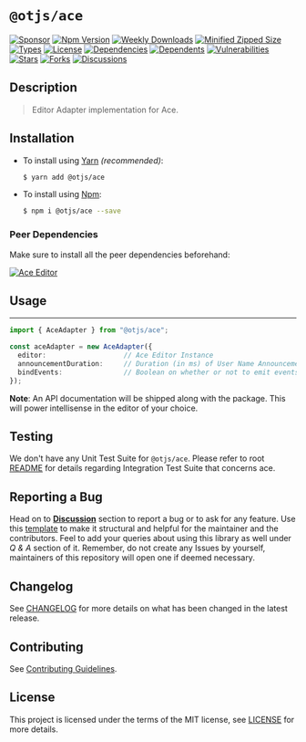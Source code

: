# `@otjs/ace`

[![Sponsor](https://img.shields.io/badge/sponsor-30363D?style=for-the-badge&logo=GitHub-Sponsors&logoColor=#white)](https://github.com/sponsors/0xTheProDev)
[![Npm Version](https://img.shields.io/npm/v/@otjs/ace?style=for-the-badge)](https://www.npmjs.com/package/@otjs/ace)
[![Weekly Downloads](https://img.shields.io/npm/dw/@otjs/ace?style=for-the-badge)](https://www.npmjs.com/package/@otjs/ace)
[![Minified Zipped Size](https://img.shields.io/bundlephobia/minzip/@otjs/ace?style=for-the-badge)](https://www.npmjs.com/package/@otjs/ace)
[![Types](https://img.shields.io/npm/types/@otjs/ace?style=for-the-badge)](https://www.npmjs.com/package/@otjs/ace)
[![License](https://img.shields.io/npm/l/@otjs/ace?style=for-the-badge)](https://github.com/0xTheProDev/Operational-Transformation/blob/main/packages/ace/LICENSE)
[![Dependencies](https://img.shields.io/librariesio/release/npm/@otjs/ace?style=for-the-badge)](https://www.npmjs.com/package/@otjs/ace)
[![Dependents](https://img.shields.io/librariesio/dependents/npm/@otjs/ace?style=for-the-badge)](https://www.npmjs.com/package/@otjs/ace)
[![Vulnerabilities](https://img.shields.io/snyk/vulnerabilities/npm/@otjs/ace?style=for-the-badge)](https://github.com/0xTheProDev/Operational-Transformation/blob/main/.github/SECURITY.md)
[![Stars](https://img.shields.io/github/stars/0xTheProDev/Operational-Transformation?style=for-the-badge)](https://github.com/0xTheProDev/Operational-Transformation/stargazers)
[![Forks](https://img.shields.io/github/forks/0xTheProDev/Operational-Transformation?style=for-the-badge)](https://github.com/0xTheProDev/Operational-Transformation/network/members)
[![Discussions](https://img.shields.io/github/discussions/0xTheProDev/Operational-Transformation?style=for-the-badge)](https://github.com/0xTheProDev/Operational-Transformation/discussions)

## Description

> Editor Adapter implementation for Ace.

## Installation

- To install using [Yarn](https://yarnpkg.com) _(recommended)_:

  ```sh
  $ yarn add @otjs/ace
  ```

- To install using [Npm](https://www.npmjs.com):

  ```sh
  $ npm i @otjs/ace --save
  ```

### Peer Dependencies

Make sure to install all the peer dependencies beforehand:

[![Ace Editor](https://img.shields.io/npm/dependency-version/@otjs/ace/peer/ace-builds?style=for-the-badge)](https://ace.c9.io)

## Usage

---

```ts
import { AceAdapter } from "@otjs/ace";

const aceAdapter = new AceAdapter({
  editor:                   // Ace Editor Instance
  announcementDuration:     // Duration (in ms) of User Name Announcement beside Cursor (optional)
  bindEvents:               // Boolean on whether or not to emit events from Adapter (optional)
});
```

**Note**: An API documentation will be shipped along with the package. This will power intellisense in the editor of your choice.

## Testing

We don't have any Unit Test Suite for `@otjs/ace`. Please refer to root [README](https://github.com/0xTheProDev/Operational-Transformation/blob/main/README.md) for details regarding Integration Test Suite that concerns ace.

## Reporting a Bug

Head on to [**Discussion**](https://github.com/0xTheProDev/Operational-Transformation/discussions) section to report a bug or to ask for any feature. Use this [template](https://github.com/0xTheProDev/Operational-Transformation/discussions/30) to make it structural and helpful for the maintainer and the contributors. Feel to add your queries about using this library as well under _Q & A_ section of it. Remember, do not create any Issues by yourself, maintainers of this repository will open one if deemed necessary.

## Changelog

See [CHANGELOG](https://github.com/0xTheProDev/Operational-Transformation/blob/main/CHANGELOG.md) for more details on what has been changed in the latest release.

## Contributing

See [Contributing Guidelines](https://github.com/0xTheProDev/Operational-Transformation/blob/main/.github/CONTRIBUTING.md).

## License

This project is licensed under the terms of the MIT license, see [LICENSE](https://github.com/0xTheProDev/Operational-Transformation/blob/main/packages/ace/LICENSE) for more details.
